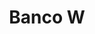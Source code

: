 ---
title: "Banco W"
content: "The Colombian bank, Banco W approached us to find ways to get closer to its customers, seeking that they have a better experience through the bank's digital channels and that they can provide them with information in a clear and precise manner."
linkb: "https://www.behance.net/rodro"
linkg: "https://github.com/alejandromedina1/banco-w-site"
linkp: "https://banco-w-site.vercel.app/"
tags: ["HTML", "SCSS", "JavaScript", "Bootstrap", "Figma"]
---